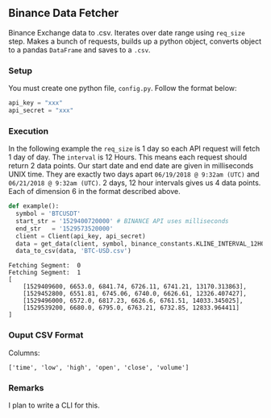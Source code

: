 ## Binance Data Fetcher
Binance Exchange data to .csv. Iterates over date range using `req_size` step. Makes a bunch of requests, builds up a python object, converts object to a pandas `DataFrame` and saves to a `.csv`.


### Setup
You must create one python file, `config.py`. Follow the format below:
```python
api_key = "xxx"
api_secret = "xxx"
```

### Execution
In the following example the `req_size` is 1 day so each API request will fetch 1 day of day. The `interval` is 12 Hours. This means each request should return 2 data points. Our start date and end date are given in milliseconds UNIX time. They are exactly two days apart `06/19/2018 @ 9:32am (UTC)` and `06/21/2018 @ 9:32am (UTC)`. 2 days, 12 hour intervals gives us 4 data points. Each of dimension 6 in the format described above.

```python
def example():
  symbol = 'BTCUSDT'
  start_str = '1529400720000' # BINANCE API uses milliseconds
  end_str   = '1529573520000'
  client = Client(api_key, api_secret)
  data = get_data(client, symbol, binance_constants.KLINE_INTERVAL_12HOUR, start_str, end_str, output_file='tester.pkl', req_size=86400)
  data_to_csv(data, 'BTC-USD.csv')
  ```
  ```
  Fetching Segment:  0
  Fetching Segment:  1
  [
      [1529409600, 6653.0, 6841.74, 6726.11, 6741.21, 13170.313863],
      [1529452800, 6551.81, 6745.06, 6740.0, 6626.61, 12326.407427],
      [1529496000, 6572.0, 6817.23, 6626.6, 6761.51, 14033.345025],
      [1529539200, 6680.0, 6795.0, 6763.21, 6732.85, 12833.964411]
  ]
```

### Ouput CSV Format
 Columns:
 ```
 ['time', 'low', 'high', 'open', 'close', 'volume']
 ```

### Remarks
I plan to write a CLI for this.